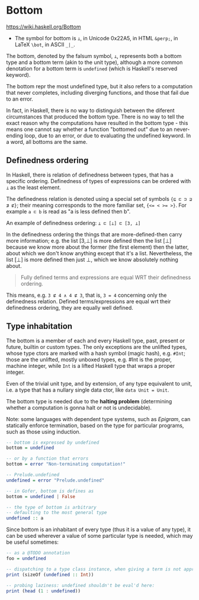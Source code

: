 # Bottom

https://wiki.haskell.org/Bottom

* The symbol for bottom is `⊥`, in Unicode 0x22A5, in HTML `&perp;`, in LaTeX `\bot`, in ASCII `_|_`.

The bottom, denoted by the falsum symbol, `⊥`, represents both a bottom type and a bottom term (akin to the unit type), although a more common denotation for a bottom term is `undefined` (which is Haskell's reserved keyword).

The bottom repr the most undefined type, but it also refers to a computation that never completes, including diverging functions, and those that fail due to an error.

In fact, in Haskell, there is no way to distinguish between the diferent circumstances that produced the bottom type. There is no way to tell the exact reason why the computations have resulted in the bottom type - this means one cannot say whether a function "bottomed out" due to an never-ending loop, due to an error, or due to evaluating the undefined keyword. In a word, all bottoms are the same.

## Definedness ordering

In Haskell, there is relation of definedness between types, that has a specific ordering. Definedness of types of expressions can be ordered with `⊥` as the least element.

The definedness relation is denoted using a special set of symbols `{⊑ ⊏ ⊐ ⊒ ⋣ ⋢}`; their meaning corresponds to the more familiar set, `{<= < >= >}`. For example `a ⊏ b` is read as "a is less defined then b".

An example of definedness ordering: `⊥ ⊏ [⊥] ⊏ [3, ⊥]`

In the definedness ordering the things that are more-defined-then carry more information; e.g. the list [3,⊥] is more defined then the list [⊥] because we know more about the former (the first element) then the latter, about which we don't know anything except that it's a list. Nevertheless, the list [⊥] is more defined then just ⊥, which we know absolutely nothing about.

> Fully defined terms and expressions are equal WRT their definedness ordering.

This means, e.g. `3 ⋢ 4 ∧ 4 ⋢ 3`, that is, `3 = 4` concerning only the definedness relation. Defined terms/expressions are equal wrt their definedness ordering, they are equally well defined.


## Type inhabitation

The bottom is a member of each and every Haskell type, past, present or future, builtin or custom types. The only exceptions are the unlifted types, whose type ctors are marked with a hash symbol (magic hash), e.g. `#Int`; those are the unlifted, mostly unboxed types, e.g. #Int is the proper, machine integer, while `Int` is a lifted Haskell type that wraps a proper integer.


Even of the trivial unit type, and by extension, of any type equivalent to unit, i.e. a type that has a nullary single data ctor, like `data Unit = Unit`.

The bottom type is needed due to the **halting problem** (determining whether a computation is gonna halt or not is undecidable).

Note: some languages with dependent type systems, such as *Epigram*, can statically enforce termination, based on the type for particular programs, such as those using induction.

```hs
-- bottom is expressed by undefined
bottom = undefined

-- or by a function that errors
bottom = error "Non-terminating computation!"

-- Prelude.undefined
undefined = error "Prelude.undefined"

-- in Gofer, bottom is defines as
bottom = undefined | False

-- the type of bottom is arbitrary
-- defaulting to the most general type
undefined :: a
```

Since bottom is an inhabitant of every type (thus it is a value of any type), it can be used wherever a value of some particular type is needed, which may be useful sometimes:

```hs
-- as a @TODO annotation
foo = undefined

-- dispatching to a type class instance, when giving a term is not approapriate
print (sizeOf (undefined :: Int))

-- probing laziness: undefined shouldn't be eval'd here:
print (head (1 : undefined))
```
